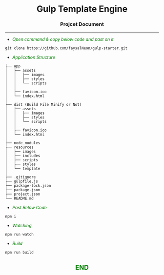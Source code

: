 # <center> Gulp Template Engine </center>
### <center> Projcet Document </center>
---
- <i style="color:green"> Open command & copy below code and past on it</i>
~~~
git clone https://github.com/faysalNeon/gulp-starter.git
~~~
- <i style="color:green"> Application Structure</i>
~~~
├── app
│   ├── assets
│   │   ├── images
│   │   ├── styles
│   │   └── scripts
│   │
│   ├── favicon.ico
│   └── index.html
│
├── dist (Build File Minify or Not)
│   ├── assets
│   │   ├── images
│   │   ├── styles
│   │   └── scripts
│   │
│   ├── favicon.ico
│   └── index.html
│
├── node_modules
├── resources
│   ├── images
│   ├── includes
│   ├── scripts
│   ├── styles
│   └── template
│
├── .gitignore
├── gulpfile.js
├── package-lock.json
├── package.json
├── project.json
└── README.md
~~~
- <i style="color:green"> Past Below Code </i>
```
npm i
```
- <i style="color:green"> Watching </i>
```
npm run watch
```
- <i style="color:green"> Build </i>
```
npm run build
```
## <b style="color:green"> <center> END </center> </b>